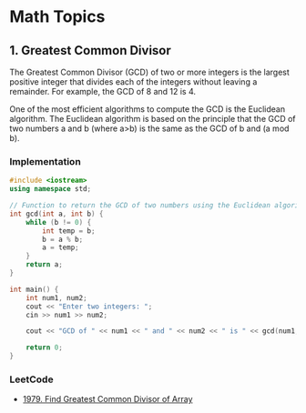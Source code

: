 # Math Topics

## 1. Greatest Common Divisor

The Greatest Common Divisor (GCD) of two or more integers is the largest positive integer that divides each of the integers without leaving a remainder. For example, the GCD of 8 and 12 is 4.

One of the most efficient algorithms to compute the GCD is the Euclidean algorithm. The Euclidean algorithm is based on the principle that the GCD of two numbers a and b (where a>b) is the same as the GCD of 
b and (a mod b).

### Implementation
```c++
#include <iostream>
using namespace std;

// Function to return the GCD of two numbers using the Euclidean algorithm
int gcd(int a, int b) {
    while (b != 0) {
        int temp = b;
        b = a % b;
        a = temp;
    }
    return a;
}

int main() {
    int num1, num2;
    cout << "Enter two integers: ";
    cin >> num1 >> num2;

    cout << "GCD of " << num1 << " and " << num2 << " is " << gcd(num1, num2) << endl;

    return 0;
}
```

### LeetCode

- [1979. Find Greatest Common Divisor of Array](../../leetcode_questions/1979_find_greatest_common_divisor.md)